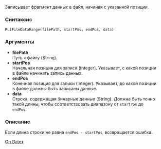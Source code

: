 Записывает фрагмент данных в файл, начиная с указанной позиции.

### Синтаксис
`PutFileDataRange(filePath, startPos, endPos, data)`

### Аргументы
- **filePath**  
    Путь к файлу (String).
- **startPos**  
    Начальная позиция для записи (Integer). Указывает, с какой позиции в файле начинать запись данных.
- **endPos**  
    Конечная позиция для записи (Integer). Указывает, до какой позиции в файле должны быть записаны данные.
- **data**  
    Строка, содержащая бинарные данные (String). Должна быть точно такой длины, чтобы соответствовать диапазону от `startPos` до `endPos`.

### Описание
Если длина строки не равна `endPos - startPos`, возвращается ошибка.

[On Datex](http://docs.datex.ru/article.htm?id=7172076235998782837)